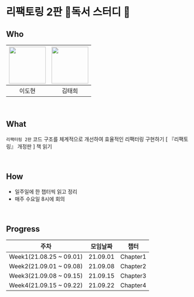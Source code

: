 # 리팩토링 2판 📖독서 스터디 📖

## Who

| [<img src="https://avatars.githubusercontent.com/ksmfou98" width="100">](https://github.com/ksmfou98) | [<img src="https://avatars.githubusercontent.com/godtaehee" width="100">](https://github.com/godtaehee) |
| :---------------------------------------------------------------------------------------------------: | :-----------------------------------------------------------------------------------------------------: |
|                                                이도현                                                 |                                                 김태희                                                  |

<br />

## What

`리팩터링 2판` 코드 구조를 체계적으로 개선하여 효율적인 리팩터링 구현하기 [ 『리팩토링』 개정판 ] 책 읽기

<br />

## How

- 일주일에 한 챕터씩 읽고 정리
- 매주 수요일 8시에 회의

<br />

## Progress

| 주차                    | 모임날짜 | 챕터     |
| ----------------------- | -------- | -------- |
| Week1(21.08.25 ~ 09.01) | 21.09.01 | Chapter1 |
| Week2(21.09.01 ~ 09.08) | 21.09.08 | Chapter2 |
| Week3(21.09.08 ~ 09.15) | 21.09.15 | Chapter3 |
| Week4(21.09.15 ~ 09.22) | 21.09.22 | Chapter4 |

